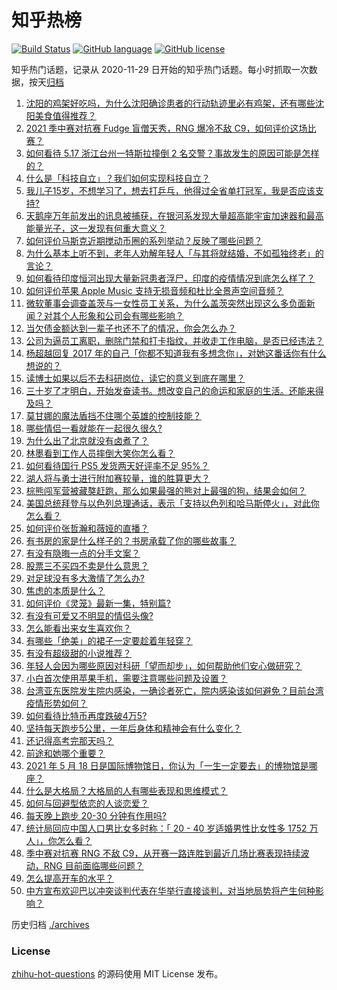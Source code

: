 # 知乎热榜
[![Build Status](https://github.com/ToWeLong/zhihu-hot-questions/workflows/CI/badge.svg)](https://github.com/ToWeLong/zhihu-hot-questions/actions)
[![GitHub language](https://img.shields.io/badge/language-golang-orange.svg)](https://golang.org/)
[![GitHub license](https://img.shields.io/github/license/ToWeLong/zhihu-hot-questions)](https://github.com/ToWeLong/zhihu-hot-questions/blob/main/LICENSE)

知乎热门话题，记录从 2020-11-29 日开始的知乎热门话题。每小时抓取一次数据，按天[归档](./archives)

<!-- BEGIN -->

1. [沈阳的鸡架好吃吗，为什么沈阳确诊患者的行动轨迹里必有鸡架，还有哪些沈阳美食值得推荐？](https://www.zhihu.com/question/459920240)
1. [2021 季中赛对抗赛 Fudge 盲僧天秀，RNG 爆冷不敌 C9，如何评价这场比赛？](https://www.zhihu.com/question/460014492)
1. [如何看待 5.17 浙江台州一特斯拉撞倒 2 名交警？事故发生的原因可能是怎样的？](https://www.zhihu.com/question/460003832)
1. [什么是「科技自立」？我们如何实现科技自立？](https://www.zhihu.com/question/458853728)
1. [我儿子15岁，不想学习了，想去打乒乓，他得过全省单打冠军，我是否应该支持?](https://www.zhihu.com/question/456960345)
1. [天鹅座万年前发出的讯息被捕获，在银河系发现大量超高能宇宙加速器和最高能量光子，这一发现有何重大意义？](https://www.zhihu.com/question/459873347)
1. [如何评价马斯克近期搅动币圈的系列举动？反映了哪些问题？](https://www.zhihu.com/question/459379377)
1. [为什么基本上听不到，老年人劝解年轻人「与其将就结婚，不如孤独终老」的言论？](https://www.zhihu.com/question/454631538)
1. [如何看待印度恒河出现大量新冠患者浮尸，印度的疫情情况到底怎么样了？](https://www.zhihu.com/question/459407486)
1. [如何评价苹果 Apple Music 支持无损音频和杜比全景声空间音频？](https://www.zhihu.com/question/460019679)
1. [微软董事会调查盖茨与一女性员工关系，为什么盖茨突然出现这么多负面新闻？对其个人形象和公司会有哪些影响？](https://www.zhihu.com/question/459873120)
1. [当欠债金额达到一辈子也还不了的情况，你会怎么办？](https://www.zhihu.com/question/458085883)
1. [公司为逼员工离职，删除门禁和打卡指纹，并收走工作电脑，是否已经违法？](https://www.zhihu.com/question/458446577)
1. [杨超越回复 2017 年的自己「你都不知道我有多想念你」，对她这番话你有什么想说的？](https://www.zhihu.com/question/459691259)
1. [读博士如果以后不去科研岗位，读它的意义到底在哪里？](https://www.zhihu.com/question/454944295)
1. [三十岁了才明白，开始发奋读书。想改变自己的命运和家庭的生活。还能来得及吗？](https://www.zhihu.com/question/359652140)
1. [莫甘娜的魔法盾挡不住哪个英雄的控制技能？](https://www.zhihu.com/question/459716131)
1. [哪些情侣一看就能在一起很久很久?](https://www.zhihu.com/question/309398217)
1. [为什么出了北京就没有卤煮了？](https://www.zhihu.com/question/64760707)
1. [林墨看到工作人员摔倒大笑你怎么看？](https://www.zhihu.com/question/459874652)
1. [如何看待国行 PS5 发货两天好评率不足 95%？](https://www.zhihu.com/question/459814387)
1. [湖人将与勇士进行附加赛较量，谁的胜算更大？](https://www.zhihu.com/question/459890298)
1. [棕熊闯军营被藏獒赶跑，那么如果最强的熊对上最强的狗，结果会如何？](https://www.zhihu.com/question/459762593)
1. [美国总统拜登与以色列总理通话，表示「支持以色列和哈马斯停火」，对此你怎么看？](https://www.zhihu.com/question/460061637)
1. [如何评价张哲瀚和薇娅的直播？](https://www.zhihu.com/question/459460329)
1. [有书房的家是什么样子的？书房承载了你的哪些故事？](https://www.zhihu.com/question/459067454)
1. [有没有隐晦一点的分手文案？](https://www.zhihu.com/question/432396268)
1. [股票三不买四不卖是什么意思？](https://www.zhihu.com/question/453247969)
1. [对足球没有多大激情了怎么办?](https://www.zhihu.com/question/459895693)
1. [焦虑的本质是什么？](https://www.zhihu.com/question/320535511)
1. [如何评价《灵笼》最新一集，特别篇?](https://www.zhihu.com/question/459543393)
1. [有没有可爱又不明显的情侣头像?](https://www.zhihu.com/question/347976724)
1. [怎么能看出来女生喜欢你？](https://www.zhihu.com/question/453143428)
1. [有哪些「绝美」的裙子一定要趁着年轻穿？](https://www.zhihu.com/question/372236949)
1. [有没有超级甜的小说推荐？](https://www.zhihu.com/question/453088396)
1. [年轻人会因为哪些原因对科研「望而却步」，如何帮助他们安心做研究？](https://www.zhihu.com/question/459947587)
1. [小白首次使用苹果手机，需要注意哪些问题及设置？](https://www.zhihu.com/question/361796127)
1. [台湾亚东医院发生院内感染，一确诊者死亡，院内感染该如何避免？目前台湾疫情形势如何？](https://www.zhihu.com/question/460082215)
1. [如何看待比特币再度跌破4万5?](https://www.zhihu.com/question/459874779)
1. [坚持每天跑步5公里，一年后身体和精神会有什么变化？](https://www.zhihu.com/question/422797771)
1. [还记得高考完那天吗？](https://www.zhihu.com/question/454037120)
1. [前途和她哪个重要？](https://www.zhihu.com/question/458900835)
1. [2021 年 5 月 18 日是国际博物馆日，你认为「一生一定要去」的博物馆是哪座？](https://www.zhihu.com/question/459221242)
1. [什么是大格局？大格局的人有哪些表现和思维模式？](https://www.zhihu.com/question/288688040)
1. [如何与回避型依恋的人谈恋爱？](https://www.zhihu.com/question/365598090)
1. [每天晚上跑步 20-30 分钟有作用吗?](https://www.zhihu.com/question/435607815)
1. [统计局回应中国人口男比女多时称：「 20 - 40 岁适婚男性比女性多 1752 万人」，你怎么看？](https://www.zhihu.com/question/459890468)
1. [季中赛对抗赛 RNG 不敌 C9，从开赛一路连胜到最近几场比赛表现持续波动，RNG 目前面临哪些问题？](https://www.zhihu.com/question/460023244)
1. [怎么提高开车的水平？](https://www.zhihu.com/question/455130091)
1. [中方宣布欢迎巴以冲突谈判代表在华举行直接谈判，对当地局势将产生何种影响？](https://www.zhihu.com/question/459778849)

<!-- END -->

历史归档 [./archives](./archives)


### License
[zhihu-hot-questions](https://github.com/towelong/zhihu-hot-questions) 的源码使用 MIT License 发布。